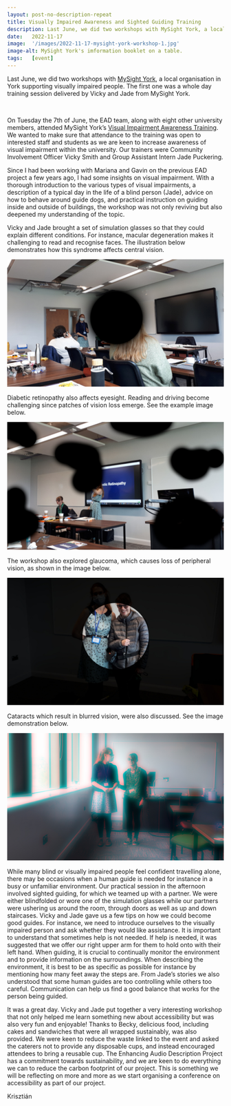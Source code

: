 ```yaml
---
layout: post-no-description-repeat
title: Visually Impaired Awareness and Sighted Guiding Training
description: Last June, we did two workshops with MySight York, a local organisation in York supporting visually impaired people. The first one was a whole day training session delivered by Vicky and Jade from MySight York.
date:   2022-11-17
image:  '/images/2022-11-17-mysight-york-workshop-1.jpg'
image-alt: MySight York's imformation booklet on a table.
tags:   [event]
---
```


Last June, we did two workshops with [MySight York](https://www.mysightyork.org/), a local organisation in York supporting visually impaired people. The first one was a whole day training session delivered by Vicky and Jade from MySight York.

<br>

On Tuesday the 7th of June, the EAD team, along with eight other university members, attended MySight York’s [Visual Impairment Awareness Training](https://www.mysightyork.org/about/services-for-business/). We wanted to make sure that attendance to the training was open to interested staff and students as we are keen to increase awareness of visual impairment within the university. Our trainers were Community Involvement Officer Vicky Smith and Group Assistant Intern Jade Puckering.

Since I had been working with Mariana and Gavin on the previous EAD project a few years ago, I had some insights on visual impairment. With a thorough introduction to the various types of visual impairments, a description of a typical day in the life of a blind person (Jade), advice on how to behave around guide dogs, and practical instruction on guiding inside and outside of buildings, the workshop was not only reviving but also deepened my understanding of the topic.

Vicky and Jade brought a set of simulation glasses so that they could explain different conditions. For instance, macular degeneration makes it challenging to read and recognise faces. The illustration below demonstrates how this syndrome affects central vision.

![Vicky standing in front of people sitting at desks. The image in the centre is blackened with a circular shape to simulate macular degeneration.](../images/2022-11-17-mysight-york-workshops-macular-degeneration.jpg)

Diabetic retinopathy also affects eyesight. Reading and driving become challenging since patches of vision loss emerge. See the example image below.

![Vicky and Jade in the front of the room presenting. The image has large black patches simulating diabetic retinopathy.](../images/2022-11-17-mysight-york-workshops-diabetic-retinpathy.jpg)

The workshop also explored glaucoma, which causes loss of peripheral vision, as shown in the image below.

![Vicky and Jade standing next to each other. To simulate glaucoma, only the middle circle of the photo is visible the rest is darkened.](../images/2022-11-17-mysight-york-workshops-glaucome.jpg)

Cataracts which result in blurred vision, were also discussed. See the image demonstration below.

![Vicky and Jade standing in a room facing us with a whiteboard behind them, windows on their right, and tables on the left. The image is blurred.](../images/2022-11-17-mysight-york-workshops-cataract.jpg)

<!-- We were warned that this experience could be upsetting. -->

While many blind or visually impaired people feel confident travelling alone, there may be occasions when a human guide is needed for instance in a busy or unfamiliar environment. Our practical session in the afternoon involved sighted guiding, for which we teamed up with a partner. We were either blindfolded or wore one of the simulation glasses while our partners were ushering us around the room, through doors as well as up and down staircases. Vicky and Jade gave us a few tips on how we could become good guides. For instance, we need to introduce ourselves to the visually impaired person and ask whether they would like assistance. It is important to understand that sometimes help is not needed. If help is needed, it was suggested that we offer our right upper arm for them to hold onto with their left hand. When guiding, it is crucial to continually monitor the environment and to provide information on the surroundings. When describing the environment, it is best to be as specific as possible for instance by mentioning how many feet away the steps are. From Jade’s stories we also understood that some human guides are too controlling while others too careful. Communication can help us find a good balance that works for the person being guided.

It was a great day. Vicky and Jade put together a very interesting workshop that not only helped me learn something new about accessibility but was also very fun and enjoyable! Thanks to Becky, delicious food, including cakes and sandwiches that were all wrapped sustainably, was also provided. We were keen to reduce the waste linked to the event and asked the caterers not to provide any disposable cups, and instead encouraged attendees to bring a reusable cup. The Enhancing Audio Description Project has a commitment towards sustainability, and we are keen to do everything we can to reduce the carbon footprint of our project. This is something we will be reflecting on more and more as we start organising a conference on accessibility as part of our project.

Krisztián
